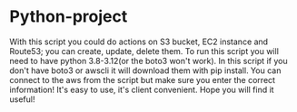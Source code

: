 # Python-project
With this script you could do actions on S3 bucket, EC2 instance and Route53;
you can create, update, delete them.
To run this script you will need to have python 3.8-3.12(or the boto3 won't work).
In this script if you don't have boto3 or awscli it will download them with pip install.
You can connect to the aws from the script but make sure you enter the correct information!
It's easy to use, it's client convenient.
Hope you will find it useful!
